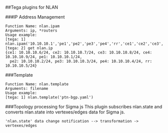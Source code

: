 ##Tega plugins for NLAN

###IP Address Management
```
Function Name: nlan.ipam
Arguments: ip, *routers
Usage example:
[tega: 1] nlan.ipam('10.10.10.1','pe1','pe2','pe3','pe4','rr','ce1','ce2','ce3','ce4')
[tega: 2] get nlan.ip
{ce1: 10.10.10.6/24, ce2: 10.10.10.7/24, ce3: 10.10.10.8/24, ce4: 10.10.10.9/24, pe1: 10.10.10.1/24,
  pe2: 10.10.10.2/24, pe3: 10.10.10.3/24, pe4: 10.10.10.4/24, rr: 10.10.10.5/24}

```
###Template
```
Function Name: nlan.template
Arguments: filename
Usage example:
[tega: 1] nlan.template('ptn-bgp.yaml')
```

###Topology processing for Sigma js
This plugin subscribes nlan.state and converts nlan.state into vertexes/edges data for Sigma js.
```
'nlan.state' data change notification --> transformation -> vertexes/edges
```
